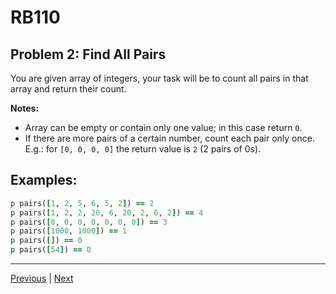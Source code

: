 # RB110
## Problem 2: Find All Pairs

You are given array of integers, your task will be to count all pairs in that array and return their count.

**Notes:** 
- Array can be empty or contain only one value; in this case return `0`.
- If there are more pairs of a certain number, count each pair only once. E.g.: for `[0, 0, 0, 0]` the return value is `2` (2 pairs of 0s).

## Examples:

```ruby
p pairs([1, 2, 5, 6, 5, 2]) == 2
p pairs([1, 2, 2, 20, 6, 20, 2, 6, 2]) == 4
p pairs([0, 0, 0, 0, 0, 0, 0]) == 3
p pairs([1000, 1000]) == 1
p pairs([]) == 0
p pairs([54]) == 0
```

---

[Previous](01.md) | [Next](03.md)
